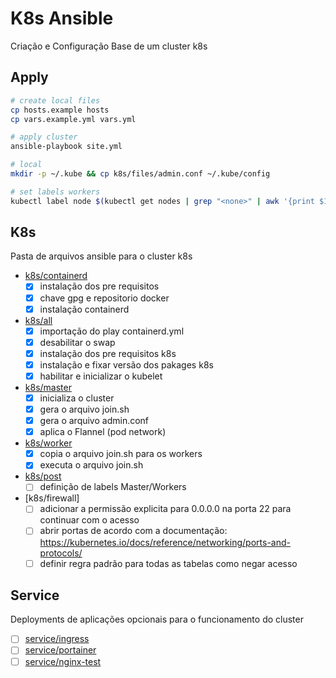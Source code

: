 # K8s Ansible

Criação e Configuração Base de um cluster k8s

## Apply

```sh
# create local files
cp hosts.example hosts
cp vars.example.yml vars.yml

# apply cluster
ansible-playbook site.yml

# local
mkdir -p ~/.kube && cp k8s/files/admin.conf ~/.kube/config

# set labels workers
kubectl label node $(kubectl get nodes | grep "<none>" | awk '{print $1}') node-role.kubernetes.io/worker=true
```

## K8s

Pasta de arquivos ansible para o cluster k8s

- [k8s/containerd](k8s/containerd.yml)
  - [x] instalação dos pre requisitos
  - [x] chave gpg e repositorio docker
  - [x] instalação containerd

- [k8s/all](k8s/all.yml)
  - [x] importação do play containerd.yml
  - [x] desabilitar o swap
  - [x] instalação dos pre requisitos k8s
  - [x] instalação e fixar versão dos pakages k8s
  - [x] habilitar e inicializar o kubelet

- [k8s/master](k8s/master.yml)
  - [x] inicializa o cluster
  - [x] gera o arquivo join.sh
  - [x] gera o arquivo admin.conf
  - [x] aplica o Flannel (pod network)

- [k8s/worker](k8s/worker.yml)
  - [x] copia o arquivo join.sh para os workers
  - [x] executa o arquivo join.sh

- [k8s/post](k8s/post.yml)
  - [ ] definição de labels Master/Workers

- [k8s/firewall]
  - [ ] adicionar a permissão explicita para 0.0.0.0 na porta 22 para continuar com o acesso
  - [ ] abrir portas de acordo com a documentação: https://kubernetes.io/docs/reference/networking/ports-and-protocols/
  - [ ] definir regra padrão para todas as tabelas como negar acesso

## Service

Deployments de aplicações opcionais para o funcionamento do cluster

- [ ] [service/ingress](service/ingress.yml)
- [ ] [service/portainer](service/portainer.yml)
- [ ] [service/nginx-test](service/nginx.test.yml)
